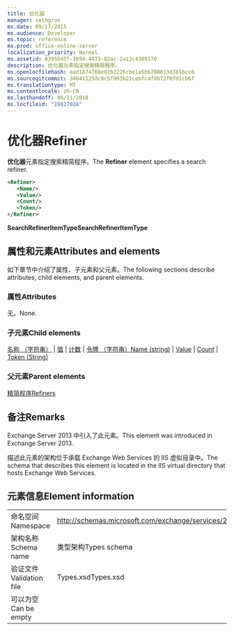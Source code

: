 ```yaml
---
title: 优化器
manager: sethgros
ms.date: 09/17/2015
ms.audience: Developer
ms.topic: reference
ms.prod: office-online-server
localization_priority: Normal
ms.assetid: 8395b45f-3b94-4473-82ac-2a12c4309170
description: 优化器元素指定搜索精简程序。
ms.openlocfilehash: aad1874760e02b2226cbe1a5bb700013d3816cc0
ms.sourcegitcommit: 34041125dc8c5f993b21cebfc4f8b72f0fd2cb6f
ms.translationtype: MT
ms.contentlocale: zh-CN
ms.lasthandoff: 06/11/2018
ms.locfileid: "19827038"
---
```

# <a name="refiner"></a><span data-ttu-id="e600c-103">优化器</span><span class="sxs-lookup"><span data-stu-id="e600c-103">Refiner</span></span>

<span data-ttu-id="e600c-104">**优化器**元素指定搜索精简程序。</span><span class="sxs-lookup"><span data-stu-id="e600c-104">The **Refiner** element specifies a search refiner.</span></span> 
  
```XML
<Refiner>
   <Name/>
   <Value/>
   <Count/>
   <Token/>
</Refiner>
```

 <span data-ttu-id="e600c-105">**SearchRefinerItemType**</span><span class="sxs-lookup"><span data-stu-id="e600c-105">**SearchRefinerItemType**</span></span>
## <a name="attributes-and-elements"></a><span data-ttu-id="e600c-106">属性和元素</span><span class="sxs-lookup"><span data-stu-id="e600c-106">Attributes and elements</span></span>

<span data-ttu-id="e600c-107">如下章节中介绍了属性、子元素和父元素。</span><span class="sxs-lookup"><span data-stu-id="e600c-107">The following sections describe attributes, child elements, and parent elements.</span></span>
  
### <a name="attributes"></a><span data-ttu-id="e600c-108">属性</span><span class="sxs-lookup"><span data-stu-id="e600c-108">Attributes</span></span>

<span data-ttu-id="e600c-109">无。</span><span class="sxs-lookup"><span data-stu-id="e600c-109">None.</span></span>
  
### <a name="child-elements"></a><span data-ttu-id="e600c-110">子元素</span><span class="sxs-lookup"><span data-stu-id="e600c-110">Child elements</span></span>

<span data-ttu-id="e600c-111">[名称 （字符串）](name-string.md) | [值](value.md) | [计数](count.md) | [令牌 （字符串）](token-string.md)</span><span class="sxs-lookup"><span data-stu-id="e600c-111">[Name (string)](name-string.md) | [Value](value.md) | [Count](count.md) | [Token (String)](token-string.md)</span></span>
  
### <a name="parent-elements"></a><span data-ttu-id="e600c-112">父元素</span><span class="sxs-lookup"><span data-stu-id="e600c-112">Parent elements</span></span>

[<span data-ttu-id="e600c-113">精简程序</span><span class="sxs-lookup"><span data-stu-id="e600c-113">Refiners</span></span>](refiners.md)
  
## <a name="remarks"></a><span data-ttu-id="e600c-114">备注</span><span class="sxs-lookup"><span data-stu-id="e600c-114">Remarks</span></span>

<span data-ttu-id="e600c-115">Exchange Server 2013 中引入了此元素。</span><span class="sxs-lookup"><span data-stu-id="e600c-115">This element was introduced in Exchange Server 2013.</span></span>
  
<span data-ttu-id="e600c-116">描述此元素的架构位于承载 Exchange Web Services 的 IIS 虚拟目录中。</span><span class="sxs-lookup"><span data-stu-id="e600c-116">The schema that describes this element is located in the IIS virtual directory that hosts Exchange Web Services.</span></span>
  
## <a name="element-information"></a><span data-ttu-id="e600c-117">元素信息</span><span class="sxs-lookup"><span data-stu-id="e600c-117">Element information</span></span>

|||
|:-----|:-----|
|<span data-ttu-id="e600c-118">命名空间</span><span class="sxs-lookup"><span data-stu-id="e600c-118">Namespace</span></span>  <br/> |http://schemas.microsoft.com/exchange/services/2006/types  <br/> |
|<span data-ttu-id="e600c-119">架构名称</span><span class="sxs-lookup"><span data-stu-id="e600c-119">Schema name</span></span>  <br/> |<span data-ttu-id="e600c-120">类型架构</span><span class="sxs-lookup"><span data-stu-id="e600c-120">Types schema</span></span>  <br/> |
|<span data-ttu-id="e600c-121">验证文件</span><span class="sxs-lookup"><span data-stu-id="e600c-121">Validation file</span></span>  <br/> |<span data-ttu-id="e600c-122">Types.xsd</span><span class="sxs-lookup"><span data-stu-id="e600c-122">Types.xsd</span></span>  <br/> |
|<span data-ttu-id="e600c-123">可以为空</span><span class="sxs-lookup"><span data-stu-id="e600c-123">Can be empty</span></span>  <br/> ||
   

